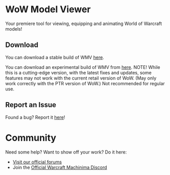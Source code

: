 
# WoW Model Viewer
Your premiere tool for viewing, equipping and animating World of Warcraft models!

## Download
You can download a stable build of WMV [here](https://wowmodelviewer.net/new/download/).

You can download an experimental build of WMV from [here](https://ci.appveyor.com/project/jeromnimo/wowmodelviewer/build/artifacts). NOTE! While this is a cutting-edge version, with the latest fixes and updates, some features may not work with the current retail version of WoW. (May only work correctly with the PTR version of WoW.) Not recommended for regular use.

## Report an Issue
Found a bug? Report it [here](https://wowmodelviewer.net:8443/secure/CreateIssue!default.jspa)!

# Community
Need some help? Want to show off your work? Do it here:

* [Visit our official forums](https://wowmodelviewer.net/new/community/)
* Join the [Official Warcraft Machinima Discord](https://discord.gg/GgNtecj)
